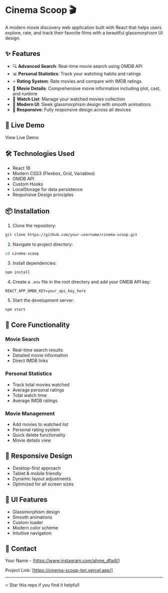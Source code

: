 # Cinema Scoop 🎬

A modern movie discovery web application built with React that helps users explore, rate, and track their favorite films with a beautiful glassmorphism UI design.

## ✨ Features

- 🔍 **Advanced Search**: Real-time movie search using OMDB API
- 📊 **Personal Statistics**: Track your watching habits and ratings
- ⭐ **Rating System**: Rate movies and compare with IMDB ratings
- 🎯 **Movie Details**: Comprehensive movie information including plot, cast, and runtime
- 💾 **Watch List**: Manage your watched movies collection
- 🎨 **Modern UI**: Sleek glassmorphism design with smooth animations
- 📱 **Responsive**: Fully responsive design across all devices

## 🚀 Live Demo

View Live Demo

## 🛠️ Technologies Used

- React 18
- Modern CSS3 (Flexbox, Grid, Variables)
- OMDB API
- Custom Hooks
- LocalStorage for data persistence
- Responsive Design principles

## 📦 Installation

1. Clone the repository:
```bash
git clone https://github.com/your-username/cinema-scoop.git
```

2. Navigate to project directory:
```bash
cd cinema-scoop
```

3. Install dependencies:
```bash
npm install
```

4. Create a `.env` file in the root directory and add your OMDB API key:
```env
REACT_APP_OMDB_KEY=your_api_key_here
```

5. Start the development server:
```bash
npm start
```

## 🎯 Core Functionality

### Movie Search
- Real-time search results
- Detailed movie information
- Direct IMDB links

### Personal Statistics
- Track total movies watched
- Average personal ratings
- Total watch time
- Average IMDB ratings

### Movie Management
- Add movies to watched list
- Personal rating system
- Quick delete functionality
- Movie details view

## 📱 Responsive Design

- Desktop-first approach
- Tablet & mobile friendly
- Dynamic layout adjustments
- Optimized for all screen sizes

## 🎨 UI Features

- Glassmorphism design
- Smooth animations
- Custom loader
- Modern color scheme
- Intuitive navigation

## 📧 Contact

Your Name - (https://www.instagram.com/ahme_dfadl/)

Project Link: [https://cinema-scoop-ten.vercel.app/]

---
⭐ Star this repo if you find it helpful!
